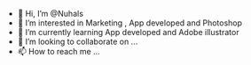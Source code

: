 - 👋 Hi, I’m @Nuhals
- 👀 I’m interested in Marketing , App developed and Photoshop
- 🌱 I’m currently learning App developed and Adobe illustrator
- 💞️ I’m looking to collaborate on ...
- 📫 How to reach me ...

<!---
Nuhals/Nuhals is a ✨ special ✨ repository because its `README.md` (this file) appears on your GitHub profile.
You can click the Preview link to take a look at your changes.
--->
